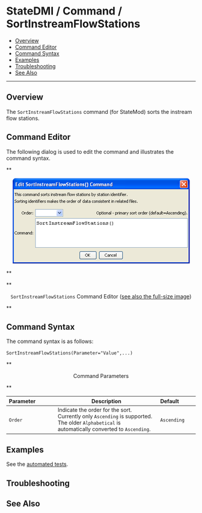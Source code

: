 # StateDMI / Command / SortInstreamFlowStations #

* [Overview](#overview)
* [Command Editor](#command-editor)
* [Command Syntax](#command-syntax)
* [Examples](#examples)
* [Troubleshooting](#troubleshooting)
* [See Also](#see-also)

-------------------------

## Overview ##

The `SortInstreamFlowStations` command (for StateMod)
sorts the instream flow stations.

## Command Editor ##

The following dialog is used to edit the command and illustrates the command syntax.

**<p style="text-align: center;">
![SortInstreamFlowStations](SortInstreamFlowStations.png)
</p>**

**<p style="text-align: center;">
`SortInstreamFlowStations` Command Editor (<a href="../SortInstreamFlowStations.png">see also the full-size image</a>)
</p>**

## Command Syntax ##

The command syntax is as follows:

```text
SortInstreamFlowStations(Parameter="Value",...)
```
**<p style="text-align: center;">
Command Parameters
</p>**

| **Parameter**&nbsp;&nbsp;&nbsp;&nbsp;&nbsp;&nbsp;&nbsp;&nbsp;&nbsp;&nbsp;&nbsp;&nbsp; | **Description** | **Default**&nbsp;&nbsp;&nbsp;&nbsp;&nbsp;&nbsp;&nbsp;&nbsp;&nbsp;&nbsp; |
| --------------|-----------------|----------------- |
| `Order` | Indicate the order for the sort.  Currently only `Ascending` is supported.  The older `Alphabetical` is automatically converted to `Ascending`. | `Ascending` |

## Examples ##

See the [automated tests](https://github.com/OpenCDSS/cdss-app-statedmi-test/tree/master/test/regression/commands/SortInstreamFlowStations).

## Troubleshooting ##

## See Also ##
